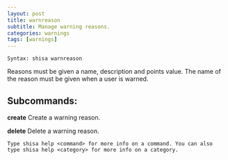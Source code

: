 ```yaml
---
layout: post
title: warnreason
subtitle: Manage warning reasons.
categories: warnings
tags: [warnings]
---
```


`Syntax: shisa warnreason`

Reasons must be given a name, description and points value. The name of the reason must be given when a user is warned.

## Subcommands:

**create** Create a warning reason.

**delete** Delete a warning reason.

```
Type shisa help <command> for more info on a command. You can also type shisa help <category> for more info on a category.
```